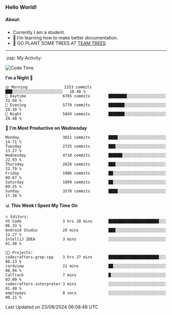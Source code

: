 ### Hello World!

##### About:
- Currently I am a student.
- 🌱 I’m learning how to make better documentation.
- 🌱 GO PLANT SOME TREES AT [TEAM TREES](https://teamtrees.org/)

---
  <summary>:zap: My Activity:</summary>
  
<!--START_SECTION:waka-->
![Code Time](http://img.shields.io/badge/Code%20Time-1%2C412%20hrs%2049%20mins-blue)

**I'm a Night 🦉** 

```text
🌞 Morning                2153 commits        ███░░░░░░░░░░░░░░░░░░░░░░   10.48 % 
🌆 Daytime                6765 commits        ████████░░░░░░░░░░░░░░░░░   32.94 % 
🌃 Evening                5770 commits        ███████░░░░░░░░░░░░░░░░░░   28.10 % 
🌙 Night                  5849 commits        ███████░░░░░░░░░░░░░░░░░░   28.48 % 
```
📅 **I'm Most Productive on Wednesday** 

```text
Monday                   3021 commits        ████░░░░░░░░░░░░░░░░░░░░░   14.71 % 
Tuesday                  2725 commits        ███░░░░░░░░░░░░░░░░░░░░░░   13.27 % 
Wednesday                4710 commits        ██████░░░░░░░░░░░░░░░░░░░   22.93 % 
Thursday                 2626 commits        ███░░░░░░░░░░░░░░░░░░░░░░   12.79 % 
Friday                   1986 commits        ██░░░░░░░░░░░░░░░░░░░░░░░   09.67 % 
Saturday                 1899 commits        ██░░░░░░░░░░░░░░░░░░░░░░░   09.25 % 
Sunday                   3570 commits        ████░░░░░░░░░░░░░░░░░░░░░   17.38 % 
```


📊 **This Week I Spent My Time On** 

```text
🔥 Editors: 
VS Code                  3 hrs 28 mins       ██████████████████████░░░   86.33 % 
Android Studio           29 mins             ███░░░░░░░░░░░░░░░░░░░░░░   12.27 % 
IntelliJ IDEA            3 mins              ░░░░░░░░░░░░░░░░░░░░░░░░░   01.40 % 

🐱‍💻 Projects: 
codecrafters-grep-cpp    3 hrs 27 mins       ██████████████████████░░░   86.13 % 
cardview                 21 mins             ██░░░░░░░░░░░░░░░░░░░░░░░   08.94 % 
CalTrack                 7 mins              █░░░░░░░░░░░░░░░░░░░░░░░░   03.09 % 
codecrafters-interpreter-3 mins              ░░░░░░░░░░░░░░░░░░░░░░░░░   01.40 % 
employees                0 secs              ░░░░░░░░░░░░░░░░░░░░░░░░░   00.21 % 
```


 Last Updated on 23/08/2024 06:08:46 UTC
<!--END_SECTION:waka-->
